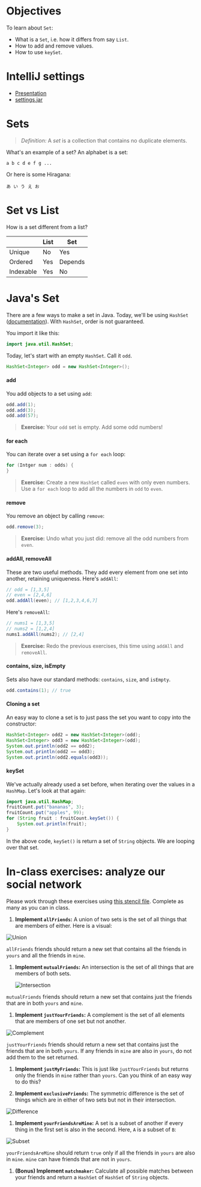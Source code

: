 # Objectives

To learn about `Set`:
- What is a `Set`, i.e. how it differs from say `List`.
- How to add and remove values.
- How to use `keySet`.

# IntelliJ settings

- [Presentation](/lessons/week-4/Settings.key)
- [settings.jar](/resources/setting.jar)

# Sets

> *Definition:* A *set* is a collection that contains no duplicate elements.

What's an example of a set? An alphabet is a set:

```
a b c d e f g ...
```

Or here is some Hiragana:

```
あ い う え お
```

# Set vs List

How is a set different from a list?

| | List | Set |
|---|---|---|
| Unique | No | Yes |
| Ordered | Yes | Depends |
| Indexable | Yes | No |

# Java's Set

There are a few ways to make a set in Java. Today, we'll be using `HashSet` ([documentation](http://docs.oracle.com/javase/7/docs/api/java/util/HashSet.html)). With `HashSet`, order is not guaranteed.

You import it like this:

```java
import java.util.HashSet;
```

Today, let's start with an empty `HashSet`. Call it `odd`.

```java
HashSet<Integer> odd = new HashSet<Integer>();
```

#### add

You add objects to a set using `add`:

```java
odd.add(1);
odd.add(3);
odd.add(57);
```

> **Exercise:** Your `odd` set is empty. Add some odd numbers!

#### for each

You can iterate over a set using a `for each` loop:

```java
for (Intger num : odds) {
}
```

> **Exercise:** Create a new `HashSet` called `even` with only even numbers. Use a `for each` loop to add all the numbers in `odd` to `even`.

#### remove

You remove an object by calling `remove`:

```java
odd.remove(3);
```

> **Exercise:** Undo what you just did: remove all the odd numbers from `even`.

#### addAll, removeAll

These are two useful methods. They add every element from one set into another, retaining uniqueness. Here's `addAll`:

```java
// odd = [1,3,5]
// even = [2,4,6]
odd.addAll(even); // [1,2,3,4,6,7]
```

Here's `removeAll`:

```java
// nums1 = [1,3,5]
// nums2 = [1,2,4]
nums1.addAll(nums2); // [2,4]
```

> **Exercise:** Redo the previous exercises, this time using `addAll` and `removeAll`.

#### contains, size, isEmpty

Sets also have our standard methods: `contains`, `size`, and `isEmpty`.

```java
odd.contains(1); // true
```

#### Cloning a set

An easy way to clone a set is to just pass the set you want to copy into the constructor:

```java
HashSet<Integer> odd2 = new HashSet<Integer>(odd);
HashSet<Integer> odd3 = new HashSet<Integer>(odd);
System.out.println(odd2 == odd2);
System.out.println(odd2 == odd3);
System.out.println(odd2.equals(odd3));
```

#### keySet

We've actually already used a set before, when iterating over the values in a `HashMap`. Let's look at that again:

```java
import java.util.HashMap;
fruitCount.put("bananas", 3);
fruitCount.put("apples", 99);
for (String fruit : fruitCount.keySet()) {
    System.out.println(fruit);
}
```

In the above code, `keySet()` is return a set of `String` objects. We are looping over that set.

# In-class exercises: analyze our social network

Please work through these exercises using [this stencil file](/in-class%20exercise%20solutions/SocialNetwork.java). Complete as many as you can in class.

1. **Implement `allFriends`:** A union of two sets is the set of all things that are members of either. Here is a visual:

  ![Union](http://upload.wikimedia.org/wikipedia/commons/3/30/Venn0111.svg)

  `allFriends` friends should return a new set that contains all the friends in `yours` and all the friends in `mine`.

1. **Implement `mutualFriends`:** An intersection is the set of all things that are members of both sets.

    ![Intersection](http://upload.wikimedia.org/wikipedia/commons/9/99/Venn0001.svg)

  `mutualFriends` friends should return a new set that contains just the friends that are in both `yours` and `mine`.

1. **Implement `justYourFriends`:** A complement is the set of all elements that are members of one set but not another.

  ![Complement](http://upload.wikimedia.org/wikipedia/commons/e/e6/Venn0100.svg)
  
  `justYourFriends` friends should return a new set that contains just the friends that are in both `yours`. If any friends in `mine` are also in `yours`, do not add them to the set returned.

1. **Implement `justMyFriends`:** This is just like `justYourFriends` but returns only the friends in `mine` rather than `yours`. Can you think of an easy way to do this?

1. **Implement `exclusiveFriends`:** The symmetric difference is the set of things which are in either of two sets but not in their intersection.

  ![Difference](http://upload.wikimedia.org/wikipedia/commons/4/46/Venn0110.svg)

1. **Implement `yourFriendsAreMine`:** A set is a subset of another if every thing in the first set is also in the second. Here, `A` is a subset of `B`:

  ![Subset](http://upload.wikimedia.org/wikipedia/commons/b/b0/Venn_A_subset_B.svg)
  
  `yourFriendsAreMine` should return `true` only if all the friends in `yours` are also in `mine`. `mine` can have friends that are not in `yours`.
  
1. **(Bonus) Implement `matchmaker`:** Calculate all possible matches between your friends and return a `HashSet` of `HashSet` of `String` objects.
